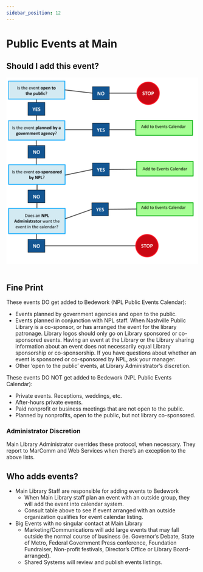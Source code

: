 ```yaml
---
sidebar_position: 12
---
```


# Public Events at Main

## Should I add this event?

![img "decision tree for main"](../../src/img/main-event-decision-tree.jpg) 

## Fine Print

These events DO get added to Bedework (NPL Public Events Calendar):
-	Events planned by government agencies and open to the public.
-	Events planned in conjunction with NPL staff. When Nashville Public Library is a co-sponsor, or has arranged the event for the library patronage. Library logos should only go on Library sponsored or co-sponsored events. Having an event at the Library or the Library sharing information about an event does not necessarily equal Library sponsorship or co-sponsorship. If you have questions about whether an event is sponsored or co-sponsored by NPL, ask your manager.
-	Other ‘open to the public’ events, at Library Administrator’s discretion.

These events DO NOT get added to Bedework (NPL Public Events Calendar):
- Private events. Receptions, weddings, etc.
- After-hours private events.
- Paid nonprofit or business meetings that are not open to the public.
- Planned by nonprofits, open to the public, but not library co-sponsored.

### Administrator Discretion
Main Library Administrator overrides these protocol, when necessary. They report to MarComm and Web Services when there’s an exception to the above lists.

## Who adds events?
- Main Library Staff are responsible for adding events to Bedework
    - When Main Library staff plan an event with an outside group, they will add the event into calendar system.
    - Consult table above to see if event arranged with an outside organization qualifies for event calendar listing.
- Big Events with no singular contact at Main Library
    - Marketing/Communications will add large events that may fall outside the normal course of business (ie. Governor’s Debate, State of Metro, Federal Government Press conference, Foundation Fundraiser, Non-profit festivals, Director’s Office or Library Board-arranged).
    - Shared Systems will review and publish events listings.
